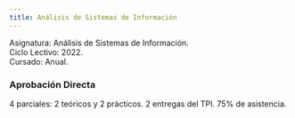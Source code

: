 ```yaml
---
title: Análisis de Sistemas de Información
---
```


Asignatura: Análisis de Sistemas de Información. \
Ciclo Lectivo: 2022. \
Cursado: Anual.

### Aprobación Directa

4 parciales: 2 teóricos y 2 prácticos. 2 entregas del TPI. 75% de asistencia.
